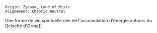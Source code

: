	Origin: Zyanya, Land of Mists
	Alignement: Chaotic Neutral

Une forme de vie spirituelle née de l'accumulation d'énergie autours du [[cloché d'Orma]]